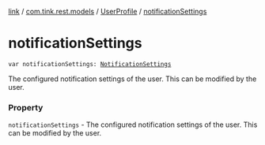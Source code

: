 [link](../../index.md) / [com.tink.rest.models](../index.md) / [UserProfile](index.md) / [notificationSettings](./notification-settings.md)

# notificationSettings

`var notificationSettings: `[`NotificationSettings`](../-notification-settings/index.md)

The configured notification settings of the user. This can be modified by the user.

### Property

`notificationSettings` - The configured notification settings of the user. This can be modified by the user.